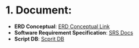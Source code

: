 # 1. Document:
  - **ERD Conceptual**: [ERD Conceptual Link](https://lucid.app/lucidchart/7b3da2bd-7157-40d0-b68c-512c3ac2e58a/edit?viewport_loc=-2381%2C76%2C3042%2C1421%2CV1G_~RZKGpFj&invitationId=inv_6d263b13-caaa-4fa2-a456-db6149b322ec)
  - **Software Requirement Specification**: [SRS Docs](https://docs.google.com/document/d/1B7wJ9Kd1MfeA2hdYTohkjLp_IiNW87IHtuLPA8-g-UM/edit)
  - **Script DB**: [Scprit DB](https://docs.google.com/document/d/1BV3yYnsGZeM1bTlZD7ljFD5CHbIxwBopgqlIPTEp7Io/edit?usp=sharing)
